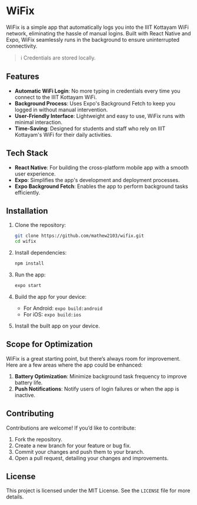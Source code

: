 # WiFix

WiFix is a simple app that automatically logs you into the IIIT Kottayam WiFi network, eliminating the hassle of manual logins. Built with React Native and Expo, WiFix seamlessly runs in the background to ensure uninterrupted connectivity.

> ℹ Credentials are stored locally.

## Features

- **Automatic WiFi Login**: No more typing in credentials every time you connect to the IIIT Kottayam WiFi.
- **Background Process**: Uses Expo's Background Fetch to keep you logged in without manual intervention.
- **User-Friendly Interface**: Lightweight and easy to use, WiFix runs with minimal interaction.
- **Time-Saving**: Designed for students and staff who rely on IIIT Kottayam's WiFi for their daily activities.

## Tech Stack

- **React Native**: For building the cross-platform mobile app with a smooth user experience.
- **Expo**: Simplifies the app's development and deployment processes.
- **Expo Background Fetch**: Enables the app to perform background tasks efficiently.

## Installation

1. Clone the repository:
   ```bash
   git clone https://github.com/mathew2103/wifix.git
   cd wifix
   ```

2. Install dependencies:
   ```bash
   npm install
   ```

3. Run the app:
   ```bash
   expo start
   ```

4. Build the app for your device:
   - For Android: `expo build:android`
   - For iOS: `expo build:ios`

5. Install the built app on your device.

## Scope for Optimization

WiFix is a great starting point, but there’s always room for improvement. Here are a few areas where the app could be enhanced:

1. **Battery Optimization**: Minimize background task frequency to improve battery life.
2. **Push Notifications**: Notify users of login failures or when the app is inactive.

## Contributing

Contributions are welcome! If you’d like to contribute:

1. Fork the repository.
2. Create a new branch for your feature or bug fix.
3. Commit your changes and push them to your branch.
4. Open a pull request, detailing your changes and improvements.

## License

This project is licensed under the MIT License. See the `LICENSE` file for more details.
